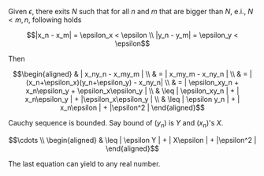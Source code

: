 Given $`\epsilon`$, there exits $`N`$ such that for all $`n`$ and $`m`$ that are bigger than $`N`$, e.i., $`N < m,n`$, following holds

```math
|x_n - x_m| = \epsilon_x < \epsilon \\
|y_n - y_m| = \epsilon_y < \epsilon
```

Then

```math
\begin{aligned}
& | x_ny_n - x_my_m | \\
& = | x_my_m - x_ny_n | \\
& = |(x_n+\epsilon_x)(y_n+\epsilon_y) - x_ny_n| \\
& = | \epsilon_xy_n + x_n\epsilon_y + \epsilon_x\epsilon_y | \\
& \leq | \epsilon_xy_n | + | x_n\epsilon_y | + |\epsilon_x\epsilon_y | \\
& \leq | \epsilon y_n | + | x_n\epsilon | + |\epsilon^2 |
\end{aligned}
```

Cauchy sequence is bounded. Say bound of $`(y_n)`$ is $`Y`$ and $`(x_n)`$'s $`X`$.

```math
\cdots \\
\begin{aligned}
& \leq | \epsilon Y | + | X\epsilon | + |\epsilon^2 |
\end{aligned}
```

The last equation can yield to any real number.